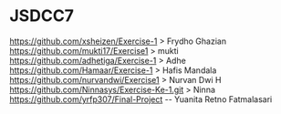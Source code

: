 # JSDCC7

https://github.com/xsheizen/Exercise-1 > Frydho Ghazian
https://github.com/mukti17/Exercise1 > mukti
https://github.com/adhetiga/Exercise-1 > Adhe
https://github.com/Hamaar/Exercise-1 > Hafis Mandala
https://github.com/nurvandwi/Exercise1 > Nurvan Dwi H
https://github.com/Ninnasys/Exercise-Ke-1.git > Ninna
https://github.com/yrfp307/Final-Project -- Yuanita Retno Fatmalasari

